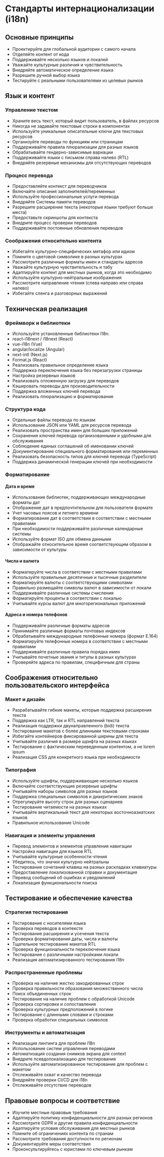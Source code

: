 # Стандарты интернационализации (i18n) 

## Основные принципы 

- Проектируйте для глобальной аудитории с самого начала 
- Отделяйте контент от кода 
- Поддерживайте несколько языков и локалей 
- Уважайте культурные различия и чувствительность 
- Внедряйте автоматическое определение языка 
- Разрешите ручной выбор языка 
- Тестируйте с реальными пользователями из целевых рынков 

## Язык и контент 

### Управление текстом 

- Храните весь текст, который видит пользователь, в файлах ресурсов 
- Никогда не задавайте текстовые строки в компонентах 
- Используйте уникальные описательные ключи для текстовых ресурсов 
- Организуйте переводы по функциям или страницам 
- Поддерживайте правила плюрализации для разных языков 
- Обрабатывайте гендерно-зависимые вариации 
- Поддерживайте языки с письмом справа налево (RTL) 
- Внедряйте резервные механизмы для отсутствующих переводов 

### Процесс перевода 

- Предоставляйте контекст для переводчиков 
- Включайте описания заполнителей/переменных 
- Используйте профессиональные услуги перевода 
- Внедряйте Системы памяти переводов 
- Разрешите расширение текста (некоторые языки требуют больше места) 
- Предоставьте скриншоты для контекста 
- Внедрите процесс проверки переводов 
- Поддерживайте постоянные обновления переводов 

### Соображения относительно контента 

- Избегайте культурно-специфических метафор или идиом 
- Помните о цветовой символике в разных культурах 
- Рассмотрите различные форматы имен и стандарты адресов 
- Уважайте культурную чувствительность и табу 
- Адаптируйте контент для местных рынков, когда это необходимо 
- Используйте культурно-нейтральные изображения 
- Рассмотрите направление чтения (слева направо или справа налево) 
- Избегайте сленга и разговорных выражений 

## Техническая реализация 

### Фреймворк и библиотеки 

- Используйте установленные библиотеки i18n: 
- react-i18next / i18next (React) 
- vue-i18n (Vue) 
- angular/localize (Angular) 
- next-intl (Next.js) 
- Format.js (React) 
- Реализовать правильное определение языка 
- Поддержка переключения языка без перезагрузки страницы 
- Настройка резервных языков 
- Реализовать отложенную загрузку для переводов 
- Кэшировать переводы для производительности 
- Поддержка вложенных ключей перевода 
- Реализовать плюрализацию и форматирование 

### Структура кода 

- Отдельные файлы перевода по языкам 
- Использование JSON или YAML для ресурсов перевода 
- Реализовать пространства имен для больших приложений 
- Сохранение ключей перевода организованными и удобными для обслуживания 
- Соблюдение единых соглашений об именовании ключей 
- Документирование специального форматирования или переменных 
- Реализовать безопасность типов для ключей перевода (TypeScript) 
- Поддержка динамической генерации ключей при необходимости 

### Форматирование 

#### Дата и время 

- Использование библиотек, поддерживающих международные форматы дат 
- Отображение дат в предпочтительном для пользователя формате 
- Учет часовых поясов и летнего времени 
- Форматирование дат в соответствии в соответствии с местными правилами
- При необходимости поддерживайте различные календарные системы
- Используйте формат ISO для обмена данными
- Отображайте относительное время соответствующим образом в зависимости от культуры

#### Числа и валюта

- Форматируйте числа в соответствии с местными правилами
- Используйте правильные десятичные и тысячные разделители
- Форматируйте валюты с соответствующими символами
- Правильно размещайте символы валют в зависимости от локали
- Поддерживайте различные системы счисления
- Форматируйте проценты в соответствии с локалью
- Учитывайте курсы валют для многорегиональных приложений

#### Адреса и номера телефонов

- Поддерживайте различные форматы адресов
- Принимайте различные форматы почтовых индексов
- Обрабатывайте международные телефонные номера (формат E.164)
- Форматируйте телефонные номера в соответствии с местными правилами
- Поддерживайте различные правила порядка имен
- Учитывайте почетные звания и титулы в разных культурах
- Проверяйте адреса по правилам, специфичным для страны

## Соображения относительно пользовательского интерфейса

### Макет и дизайн

- Разрабатывайте гибкие макеты, которые поддержка расширения текста 
- Поддержка как LTR, так и RTL направлений текста 
- Реализация поддержки двунаправленного (bidi) текста 
- Тестирование макетов с более длинными текстовыми строками 
- Избегайте контейнеров фиксированной ширины для текста 
- Учитывайте различия в размере шрифта на разных языках 
- Тестирование с фактическим переведенным контентом, а не lorem ipsum 
- Реализация CSS для конкретного языка при необходимости 

### Типография 

- Используйте шрифты, поддерживающие несколько языков 
- Включайте соответствующие резервные шрифты 
- Учитывайте наборы символов для разных языков 
- Поддержка специальных символов и диакритических знаков 
- Отрегулируйте высоту строк для разных сценариев 
- Тестирование читаемости на разных языках 
- Учитывайте вертикальный текст для некоторых восточноазиатских языков 
- Правильное использование Unicode 

### Навигация и элементы управления 

- Перевод элементов и элементов управления навигации 
- Настройка навигации для языков RTL 
- Учитывайте культурные особенности чтения 
- Убедитесь, что значки культурно нейтральны 
- Тестирование сочетаний клавиш на разных раскладках клавиатуры 
- Предоставление локализованной справки и документация 
- Перевод сообщений об ошибках и уведомлений 
- Локализация функциональности поиска 

## Тестирование и обеспечение качества 

### Стратегия тестирования 

- Тестирование с носителями языка 
- Проверка переводов в контексте 
- Тестирование расширения и усечения текста 
- Проверка форматирования даты, числа и валюты 
- Тщательное тестирование макетов RTL 
- Проверка функциональности переключения языка 
- Тестирование с различными настройками локали 
- Реализация автоматизированного тестирования i18n 

### Распространенные проблемы 

- Проверка на наличие жестко закодированных строк 
- Проверка правильности образования множественного числа 
- Поиск объединенных строк 
- Тестирование на наличие проблем с обработкой Unicode 
- Проверка сортировки и сопоставления 
- Проверка культурных предположений в логике 
- Тестирование с длинными словами и строками 
- Проверка обработки специальных символов 

### Инструменты и автоматизация 

- Реализация линтинга для проблем i18n 
- Использование систем управления переводами 
- Автоматизация создания снимков экрана для context 
- Внедрите псевдолокализацию для тестирования 
- Используйте автоматизированное тестирование для проблем с макетом 
- Отслеживайте охват и качество перевода 
- Внедряйте проверки CI/CD для i18n 
- Отслеживайте отсутствие переводов 

## Правовые вопросы и соответствие 

- Изучите местные правовые требования 
- Адаптируйте политику конфиденциальности для разных регионов 
- Рассмотрите GDPR и другие правила конфиденциальности 
- Адаптируйте условия обслуживания для местных рынков 
- Помните об ограничениях контента по странам 
- Рассмотрите требования доступности по регионам 
- Документируйте меры соответствия 
- Проконсультируйтесь с юристами по ключевым рынкам
